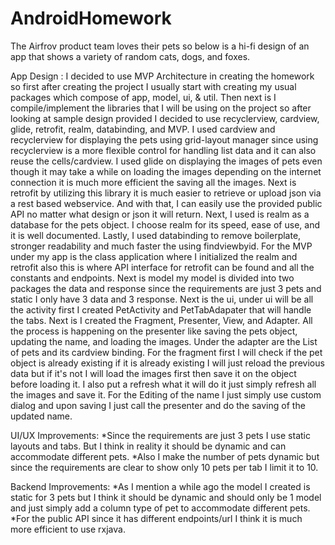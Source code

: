 # AndroidHomework

The Airfrov product team loves their pets so below is a hi-fi design of an app that shows a variety of random cats, dogs, and foxes.


App Design :
 I decided to use MVP Architecture in creating the homework so first after creating the project I usually start with creating my usual packages which compose of app, model, ui, & util. Then next is I compile/implement the libraries that I will be using on the project so after looking at sample design provided I decided to use recyclerview, cardview, glide, retrofit, realm, databinding, and MVP. I used cardview and recyclerview for displaying the pets using grid-layout manager since using recyclerview is a more flexible control for handling list data and it can also reuse the cells/cardview.
 I used glide on displaying the images of pets even though it may take a while on loading the images depending on the internet connection it is much more efficient the saving all the images. Next is retrofit by utilizing this library it is much easier to retrieve or upload json via a rest based webservice.
 And with that, I can easily use the provided public API no matter what design or json it will return. Next, I used is realm as a database for the pets object. I choose realm for its speed, ease of use, and it is well documented. Lastly, I used databinding to remove boilerplate, stronger readability and much faster the using findviewbyid. 
 For the MVP under my app is the class application where I initialized the realm and retrofit also this is where 
 API interface for retrofit can be found and all the constants and endpoints. Next is model my model is divided into two packages the data and response since the requirements are just 3 pets and static I only have 3 data and 3 response. Next is the ui, under ui will be all the activity first I created PetActivity and PetTabAdapater that will handle the tabs. Next is I created the Fragment, Presenter, View, and Adapter. All the process is happening on the presenter like saving the pets object, updating the name, and loading the images. Under the adapter are the List of pets and its cardview binding. For the fragment first I will check if the pet object is already existing if it is already existing I will just reload the previous data but if it's not I will load the images first then save it on the object before loading it. I also put a refresh what it will do it just simply refresh all the images and save it. For the Editing of the name I just simply use custom dialog and upon saving I just call the presenter and do the saving of the updated name.
 
 
 
 UI/UX Improvements:
  *Since the requirements are just 3 pets I use static layouts and tabs. But I think in reality it should be dynamic and can accommodate different pets.
  *Also I make the number of pets dynamic but since the requirements are clear to show only 10 pets per tab I limit it to 10.
 
 Backend Improvements:
  *As I mention a while ago the model I created is static for 3 pets but I think it should be dynamic and should only be 1 model and just simply add a column type of pet to accommodate different pets.
  *For the public API since it has different endpoints/url I think it is much more efficient to use rxjava.
  
